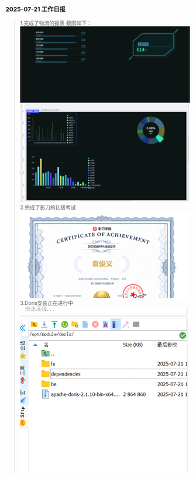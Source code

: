 ### 2025-07-21 工作日报
>1.完成了物流的报表 截图如下：
![img_3.png](imgs/img_3.png)
![img_3.png](imgs/img_4.png)
> 2.完成了影刀的初级考试
![img.png](imgs/07_21.png)
>3.Doris安装正在进行中
![img_1.png](imgs/07_21_doris.png)
